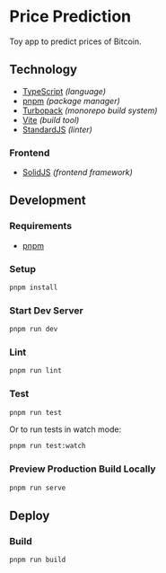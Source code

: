 # Price Prediction

Toy app to predict prices of Bitcoin.

## Technology

* [TypeScript](https://www.typescriptlang.org/) _(language)_
* [pnpm](https://pnpm.io/) _(package manager)_
* [Turbopack](https://turbo.build/pack) _(monorepo build system)_
* [Vite](https://vitejs.dev/) _(build tool)_
* [StandardJS](https://standardjs.com/) _(linter)_

### Frontend

* [SolidJS](https://www.solidjs.com/) _(frontend framework)_

## Development

### Requirements

* [pnpm](https://pnpm.io/installation)

### Setup

```bash
pnpm install
```

### Start Dev Server

```bash
pnpm run dev
```

### Lint

```bash
pnpm run lint
```

### Test

```bash
pnpm run test
```
Or to run tests in watch mode:
```bash
pnpm run test:watch
```

### Preview Production Build Locally

```bash
pnpm run serve
```

## Deploy

### Build

```bash
pnpm run build
```
